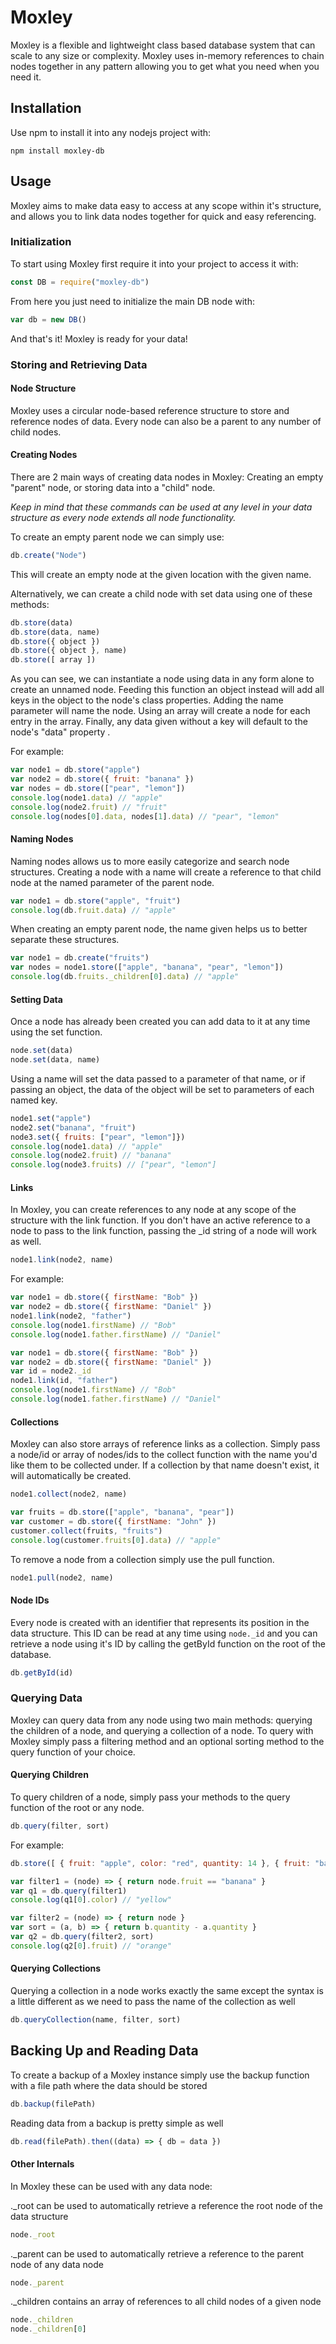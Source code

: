 
# Moxley

Moxley is a flexible and lightweight class based database system that can scale to any size or complexity. Moxley uses in-memory references to chain nodes together in any pattern allowing you to get what you need when you need it.

## Installation

Use npm to install it into any nodejs project with:

```
npm install moxley-db
```

## Usage

Moxley aims to make data easy to access at any scope within it's structure, and allows you to link data nodes together for quick and easy referencing.

### Initialization

To start using Moxley first require it into your project to access it with:

```javascript
const DB = require("moxley-db")
```

From here you just need to initialize the main DB node with:

```javascript
var db = new DB()
```

And that's it! Moxley is ready for your data!

### Storing and Retrieving Data
#### Node Structure

Moxley uses a circular node-based reference structure to store and reference nodes of data. Every node can also be a parent to any number of child nodes.

#### Creating Nodes

There are 2 main ways of creating data nodes in Moxley: Creating an empty "parent" node, or storing data into a "child" node.

*Keep in mind that these commands can be used at any level in your data structure as every node extends all node functionality.*

To create an empty parent node we can simply use:

```javascript
db.create("Node")
```

This will create an empty node at the given location with the given name.

Alternatively, we can create a child node with set data using one of these methods:

```javascript
db.store(data)
db.store(data, name)
db.store({ object })
db.store({ object }, name)
db.store([ array ])
```

As you can see, we can instantiate a node using data in any form alone to create an unnamed node. Feeding this function an object instead will add all keys in the object to the node's class properties. Adding the name parameter will name the node. Using an array will create a node for each entry in the array. Finally, any data given without a key will default to the node's "data" property .

For example:

```javascript
var node1 = db.store("apple")
var node2 = db.store({ fruit: "banana" })
var nodes = db.store(["pear", "lemon"])
console.log(node1.data) // "apple"
console.log(node2.fruit) // "fruit"
console.log(nodes[0].data, nodes[1].data) // "pear", "lemon"
```

#### Naming Nodes

Naming nodes allows us to more easily categorize and search node structures. Creating a node with a name will create a reference to that child node at the named parameter of the parent node.

```javascript
var node1 = db.store("apple", "fruit")
console.log(db.fruit.data) // "apple"
```

When creating an empty parent node, the name given helps us to better separate these structures.

```javascript
var node1 = db.create("fruits")
var nodes = node1.store(["apple", "banana", "pear", "lemon"])
console.log(db.fruits._children[0].data) // "apple"
```

#### Setting Data

Once a node has already been created you can add data to it at any time using the set function. 

```javascript
node.set(data)
node.set(data, name)
```

Using a name will set the data passed to a parameter of that name, or if passing an object, the data of the object will be set to parameters of each named key.

```javascript
node1.set("apple")
node2.set("banana", "fruit")
node3.set({ fruits: ["pear", "lemon"]})
console.log(node1.data) // "apple"
console.log(node2.fruit) // "banana"
console.log(node3.fruits) // ["pear", "lemon"]
```

#### Links

In Moxley, you can create references to any node at any scope of the structure with the link function. If you don't have an active reference to a node to pass to the link function, passing the _id string of a node will work as well.

```javascript
node1.link(node2, name)
```

For example:
```javascript
var node1 = db.store({ firstName: "Bob" })
var node2 = db.store({ firstName: "Daniel" })
node1.link(node2, "father")
console.log(node1.firstName) // "Bob"
console.log(node1.father.firstName) // "Daniel"
```

```javascript
var node1 = db.store({ firstName: "Bob" })
var node2 = db.store({ firstName: "Daniel" })
var id = node2._id
node1.link(id, "father")
console.log(node1.firstName) // "Bob"
console.log(node1.father.firstName) // "Daniel"
```

#### Collections

Moxley can also store arrays of reference links as a collection. Simply pass a node/id or array of nodes/ids to the collect function with the name you'd like them to be collected under. If a collection by that name doesn't exist, it will automatically be created.

```javascript
node1.collect(node2, name)
```

```javascript
var fruits = db.store(["apple", "banana", "pear"])
var customer = db.store({ firstName: "John" })
customer.collect(fruits, "fruits")
console.log(customer.fruits[0].data) // "apple"
```

To remove a node from a collection simply use the pull function.

```javascript
node1.pull(node2, name)
```

#### Node IDs

Every node is created with an identifier that represents its position in the data structure. This ID can be read at any time using `node._id` and you can retrieve a node using it's ID by calling the getById function on the root of the database.

```javascript
db.getById(id)
```

### Querying Data

Moxley can query data from any node using two main methods: querying the children of a node, and querying a collection of a node. To query with Moxley simply pass a filtering method and an optional sorting method to the query function of your choice.

#### Querying Children

To query children of a node, simply pass your methods to the query function of the root or any node.

```javascript
db.query(filter, sort)
```

For example:

```javascript
db.store([ { fruit: "apple", color: "red", quantity: 14 }, { fruit: "banana", color: "yellow", quantity: 7 }, {fruit: "orange", color: "orange", quantity: 22 ])

var filter1 = (node) => { return node.fruit == "banana" }
var q1 = db.query(filter1)
console.log(q1[0].color) // "yellow"

var filter2 = (node) => { return node }
var sort = (a, b) => { return b.quantity - a.quantity }
var q2 = db.query(filter2, sort)
console.log(q2[0].fruit) // "orange"
```

#### Querying Collections

Querying a collection in a node works exactly the same except the syntax is a little different as we need to pass the name of the collection as well

```javascript
db.queryCollection(name, filter, sort)
```

## Backing Up and Reading Data

To create a backup of a Moxley instance simply use the backup function with a file path where the data should be stored

```javascript
db.backup(filePath)
```

Reading data from a backup is pretty simple as well

```javascript
db.read(filePath).then((data) => { db = data })
```

#### Other Internals

In Moxley these can be used with any data node:

._root can be used to automatically retrieve a reference the root node of the data structure

```javascript
node._root
```

._parent can be used to automatically retrieve a reference to the parent node of any data node

```javascript
node._parent
```

._children contains an array of references to all child nodes of a given node

```javascript
node._children
node._children[0]
```